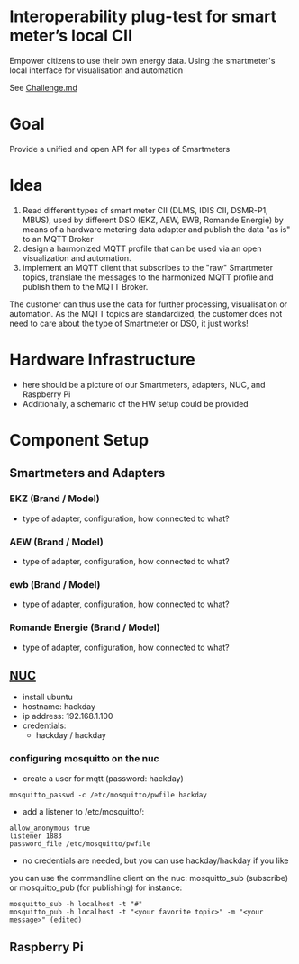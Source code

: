# Interoperability plug-test for smart meter’s local CII
Empower citizens to use their own energy data. Using the smartmeter's local interface for visualisation and automation

See [Challenge.md](Challenge.md)

# Goal
Provide a unified and open API for all types of Smartmeters

# Idea
1. Read different types of smart meter CII (DLMS, IDIS CII, DSMR-P1, MBUS), used by different DSO (EKZ, AEW, EWB, Romande Energie) by means of a hardware metering data adapter and publish the data "as is" to an MQTT Broker
2. design a harmonized MQTT profile that can be used via an open visualization and automation.
3. implement an MQTT client that subscribes to the "raw" Smartmeter topics, translate the messages to the harmonized MQTT profile and publish them to the MQTT Broker.

The customer can thus use the data for further processing, visualisation or automation. As the MQTT topics are standardized, the customer does not need to care about the type of Smartmeter or DSO, it just works!

# Hardware Infrastructure
* here should be a picture of our Smartmeters, adapters, NUC, and Raspberry Pi
* Additionally, a schemaric of the HW setup could be provided

# Component Setup

## Smartmeters and Adapters
### EKZ (Brand / Model)
* type of adapter, configuration, how connected to what?

### AEW (Brand / Model)
* type of adapter, configuration, how connected to what?

### ewb (Brand / Model)
* type of adapter, configuration, how connected to what?

### Romande Energie (Brand / Model)
* type of adapter, configuration, how connected to what?

## [NUC](https://www.intel.com/content/www/us/en/products/details/nuc.html)
* install ubuntu
* hostname: hackday
* ip address: 192.168.1.100
* credentials:
  * hackday / hackday

### configuring mosquitto on the nuc
* create a user for mqtt (password: hackday)
```
mosquitto_passwd -c /etc/mosquitto/pwfile hackday
```
* add a listener to /etc/mosquitto/:
```
allow_anonymous true
listener 1883
password_file /etc/mosquitto/pwfile
```
* no credentials are needed, but you can use hackday/hackday if you like

you can use the commandline client on the nuc: mosquitto_sub (subscribe) or mosquitto_pub (for publishing)
for instance:
```
mosquitto_sub -h localhost -t "#"
mosquitto_pub -h localhost -t "<your favorite topic>" -m "<your message>" (edited) 
```
## Raspberry Pi
